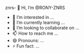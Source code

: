 znrs- 👋 Hi, I’m @RONY-ZNRS
- 👀 I’m interested in ...
- 🌱 I’m currently learning ...
- 💞️ I’m looking to collaborate on ...
- 📫 How to reach me ...
- 😄 Pronouns: ...
- ⚡ Fun fact: ...

<!---
RONY-ZNRS/RONY-ZNRS is a ✨ special ✨ repository because its `README.md` (this file) appears on your GitHub profile.
You can click the Preview link to take a look at your changes.
--->
